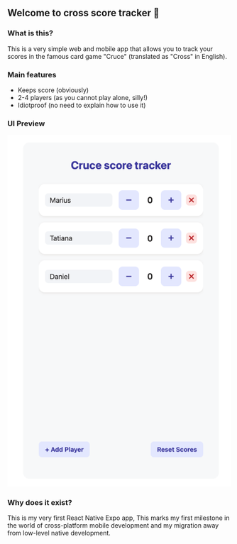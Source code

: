 ## Welcome to cross score tracker 👋

### What is this?

This is a very simple web and mobile app that allows you to track your scores in the famous card game "Cruce" (translated as "Cross" in English). 

### Main features

- Keeps score (obviously)
- 2-4 players (as you cannot play alone, silly!)
- Idiotproof (no need to explain how to use it)

### UI Preview

![UI Demo](/assets/images/ui-demo.png)

### Why does it exist?

This is my very first React Native Expo app, This marks my first milestone in the world of cross-platform mobile development and my migration away from low-level native development.